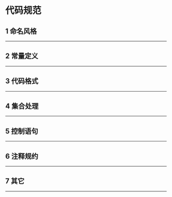 # 代码规范
## 1 命名风格
---
## 2 常量定义
---
## 3 代码格式
---
## 4 集合处理
---
## 5 控制语句
---
## 6 注释规约
---
## 7 其它
---